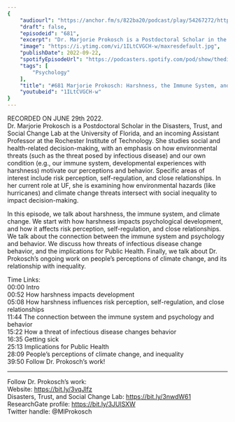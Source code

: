 ```yaml
---
{
	"audiourl": "https://anchor.fm/s/822ba20/podcast/play/54267272/https%3A%2F%2Fd3ctxlq1ktw2nl.cloudfront.net%2Fstaging%2F2022-6-1%2Fc4fa83df-5a8d-4af1-dc29-9b9c9060161b.m4a",
	"draft": false,
	"episodeid": "681",
	"excerpt": "Dr. Marjorie Prokosch is a Postdoctoral Scholar in the Disasters, Trust, and Social Change Lab at the University of Florida, and an incoming Assistant Professor at the Rochester Institute of Technology. She studies social and health-related decision-making, with an emphasis on how environmental threats (such as the threat posed by infectious disease) and our own condition (e.g., our immune system, developmental experiences with harshness) motivate our perceptions and behavior. Specific areas of interest include risk perception, self-regulation, and close relationships. In her current role at UF, she is examining how environmental hazards (like hurricanes) and climate change threats intersect with social inequality to impact decision-making.",
	"image": "https://i.ytimg.com/vi/1ILtCVGCH-w/maxresdefault.jpg",
	"publishDate": 2022-09-22,
	"spotifyEpisodeUrl": "https://podcasters.spotify.com/pod/show/thedissenter/episodes/681-Marjorie-Prokosch-Harshness--the-Immune-System--and-Climate-Change-e1kmju8",
	"tags": [
		"Psychology"
	],
	"title": "#681 Marjorie Prokosch: Harshness, the Immune System, and Climate Change",
	"youtubeid": "1ILtCVGCH-w"
}
---
```

RECORDED ON JUNE 29th 2022.  
Dr. Marjorie Prokosch is a Postdoctoral Scholar in the Disasters, Trust, and Social Change Lab at the University of Florida, and an incoming Assistant Professor at the Rochester Institute of Technology. She studies social and health-related decision-making, with an emphasis on how environmental threats (such as the threat posed by infectious disease) and our own condition (e.g., our immune system, developmental experiences with harshness) motivate our perceptions and behavior. Specific areas of interest include risk perception, self-regulation, and close relationships. In her current role at UF, she is examining how environmental hazards (like hurricanes) and climate change threats intersect with social inequality to impact decision-making.

In this episode, we talk about harshness, the immune system, and climate change. We start with how harshness impacts psychological development, and how it affects risk perception, self-regulation, and close relationships. We talk about the connection between the immune system and psychology and behavior. We discuss how threats of infectious disease change behavior, and the implications for Public Health. Finally, we talk about Dr. Prokosch’s ongoing work on people’s perceptions of climate change, and its relationship with inequality.

Time Links:  
<time>00:00</time> Intro  
<time>00:52</time> How harshness impacts development  
<time>05:08</time> How harshness influences risk perception, self-regulation, and close relationships  
<time>11:44</time> The connection between the immune system and psychology and behavior  
<time>15:22</time> How a threat of infectious disease changes behavior  
<time>16:35</time> Getting sick  
<time>25:13</time> Implications for Public Health  
<time>28:09</time> People’s perceptions of climate change, and inequality  
<time>39:50</time> Follow Dr. Prokosch’s work!

---

Follow Dr. Prokosch’s work:  
Website: https://bit.ly/3vqJlfz  
Disasters, Trust, and Social Change Lab: https://bit.ly/3nwdW61  
ResearchGate profile: https://bit.ly/3JUlSXW  
Twitter handle: @MlProkosch
